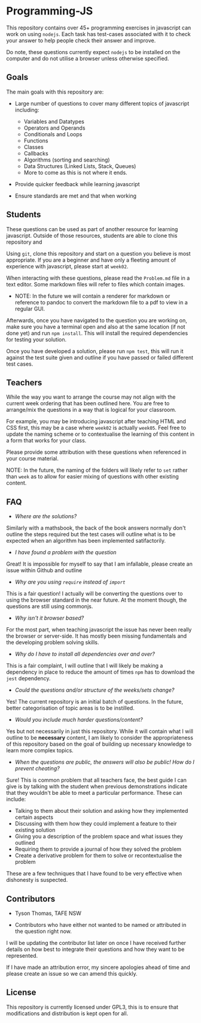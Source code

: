 
# Programming-JS

This repository contains over 45+ programming exercises in javascript can work on using `nodejs`. Each task has test-cases associated with it to check your answer to help people check their answer and improve.

Do note, these questions currently expect `nodejs` to be installed on the computer and do not utilise a browser unless otherwise specified.

## Goals

The main goals with this repository are:

* Large number of questions to cover many different topics of
javascript including:
  * Variables and Datatypes
  * Operators and Operands
  * Conditionals and Loops
  * Functions
  * Classes
  * Callbacks
  * Algorithms (sorting and searching)
  * Data Structures (Linked Lists, Stack, Queues)
  * More to come as this is not where it ends.

* Provide quicker feedback while learning javascript
* Ensure standards are met and that when working

## Students

These questions can be used as part of another resource for learning javascript. Outside of those resources, students are able to clone this repository and 

Using `git`, clone this repository and start on a question you believe is most appropriate. If you are a beginner and have only a fleeting amount of experience with javascript, please start at `week02`.

When interacting with these questions, please read the `Problem.md` file in a text editor. Some markdown files will refer to files which contain images.

* NOTE: In the future we will contain a renderer for markdown or reference to pandoc to convert the markdown file to a pdf to view in a regular GUI.

Afterwards, once you have navigated to the question you are working on, make sure you have a terminal open and also at the same location (if not done yet) and run `npm install`. This will install the required dependencies for testing your solution.

Once you have developed a solution, please run `npm test`, this will run it against the test suite given and outline if you have passed or failed different test cases.


## Teachers

While the way you want to arrange the course may not align with the current week ordering that has been outlined here. You are free to arrange/mix the questions in a way that is logical for your classroom.

For example, you may be introducing javascript after teaching HTML and CSS first, this may be a case where `week02` is actually `week05`. Feel free to update the naming scheme or to contextualise the learning of this content in a form that works for your class.

Please provide some attribution with these questions when referenced in your course material.

NOTE: In the future, the naming of the folders will likely refer to `set` rather than `week` as to allow for easier mixing of questions with other existing content.


## FAQ

* *Where are the solutions?*

Similarly with a mathsbook, the back of the book answers normally don't outline the steps required but the test cases will outline what is to be expected when an algorithm has been implemented satifactorily.

* *I have found a problem with the question*

Great! It is impossible for myself to say that I am infallable, please create an issue within Github and outline 


* *Why are you using `require` instead of `import`*

This is a fair question! I actually will be converting the questions over to
using the browser standard in the near future. At the moment though, the questions
are still using commonjs.

* *Why isn't it browser based?*

For the most part, when teaching javascript the issue has never been really the browser or server-side. It has mostly been missing fundamentals and the developing problem solving skills.


* *Why do I have to install all dependencies over and over?*

This is a fair complaint, I will outline that I will likely be making a dependency in place to reduce the amount of times `npm` has to download the `jest` dependency.

* *Could the questions and/or structure of the weeks/sets change?*

Yes! The current repository is an initial batch of questions. In the future, better categorisation of topic areas is to be instilled.

* *Would you include much harder questions/content?*

Yes but not necessarily in just this repository. While it will contain what I will outline to be **necessary** content, I am likely to consider the appropriateness of this repository based on the goal of building up necessary knowledge to learn more complex topics.

* *When the questions are public, the answers will also be public! How do I prevent cheating?*

Sure! This is common problem that all teachers face, the best guide I can give is by talking with the student when previous demonstrations indicate that they wouldn't be able to meet a particular performance. These can include:

* Talking to them about their solution and asking how they implemented certain aspects
* Discussing with them how they could implement a feature to their existing solution
* Giving you a description of the problem space and what issues they outlined
* Requiring them to provide a journal of how they solved the problem
* Create a derivative problem for them to solve or recontextualise the problem

These are a few techniques that I have found to be very effective when dishonesty is suspected.

## Contributors

* Tyson Thomas, TAFE NSW

* Contributors who have either not wanted to be named or attributed in the question right now.

I will be updating the contributor list later on once I have received further details on how best to integrate their questions and how they want to be represented.

If I have made an attribution error, my sincere apologies ahead of time and please create an issue so we can amend this quickly.

## License

This repository is currently licensed under GPL3, this is to ensure that modifications and distribution is kept open for all.
